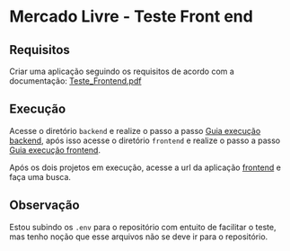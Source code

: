 # Mercado Livre - Teste Front end

## Requisitos
Criar uma aplicação seguindo os requisitos de acordo com a documentação: [Teste_Frontend.pdf](Teste_Frontend.pdf)

## Execução

Acesse o diretório ``backend`` e realize o passo a passo [Guia execução backend](./backend/README.md), após isso acesse o diretório ``frontend`` e realize o passo a passo [Guia execução frontend](./frontend/README.md).

Após os dois projetos em execução, acesse a url da aplicação [frontend](http://localhost:3000) e faça uma busca.

## Observação

Estou subindo os ``.env`` para o repositório com entuito de facilitar o teste, mas tenho noção que esse arquivos não se deve ir para o repositório.
